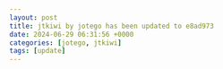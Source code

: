 ```yaml
---
layout: post
title: jtkiwi by jotego has been updated to e8ad973
date: 2024-06-29 06:31:56 +0000
categories: [jotego, jtkiwi]
tags: [update]
---
```


